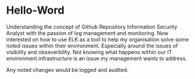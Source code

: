 # Hello-Word
Understanding the concept of Github Repository
Information Security Analyst with the passion of log management and monitoring. Now
interested on how to use ELK as a tool to help my organisation solve some noted issues 
within their environment. Especially around the issues of visibility and obseverbility. 
Not knowing what happens within our IT environment.infrastructure is an issue my management wants to address. 


Any noted changes would be logged and audited. 
